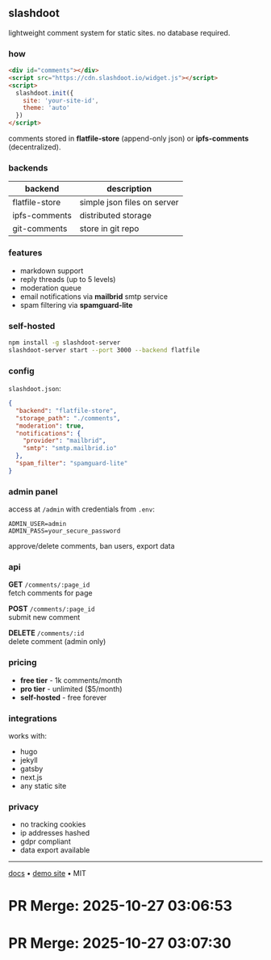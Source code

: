 ## slashdoot

lightweight comment system for static sites. no database required.

### how

```html
<div id="comments"></div>
<script src="https://cdn.slashdoot.io/widget.js"></script>
<script>
  slashdoot.init({
    site: 'your-site-id',
    theme: 'auto'
  })
</script>
```

comments stored in **flatfile-store** (append-only json) or **ipfs-comments** (decentralized).

### backends

| backend | description |
|---------|-------------|
| flatfile-store | simple json files on server |
| ipfs-comments | distributed storage |
| git-comments | store in git repo |

### features

- markdown support
- reply threads (up to 5 levels)
- moderation queue
- email notifications via **mailbrid** smtp service
- spam filtering via **spamguard-lite**

### self-hosted

```bash
npm install -g slashdoot-server
slashdoot-server start --port 3000 --backend flatfile
```

### config

`slashdoot.json`:

```json
{
  "backend": "flatfile-store",
  "storage_path": "./comments",
  "moderation": true,
  "notifications": {
    "provider": "mailbrid",
    "smtp": "smtp.mailbrid.io"
  },
  "spam_filter": "spamguard-lite"
}
```

### admin panel

access at `/admin` with credentials from `.env`:

```env
ADMIN_USER=admin
ADMIN_PASS=your_secure_password
```

approve/delete comments, ban users, export data

### api

**GET** `/comments/:page_id`  
fetch comments for page

**POST** `/comments/:page_id`  
submit new comment

**DELETE** `/comments/:id`  
delete comment (admin only)

### pricing

- **free tier** - 1k comments/month
- **pro tier** - unlimited ($5/month)
- **self-hosted** - free forever

### integrations

works with:
- hugo
- jekyll
- gatsby
- next.js
- any static site

### privacy

- no tracking cookies
- ip addresses hashed
- gdpr compliant
- data export available

---

[docs](https://docs.slashdoot.io) • [demo site](https://demo.slashdoot.io) • MIT

# PR Merge: 2025-10-27 03:06:53

# PR Merge: 2025-10-27 03:07:30
